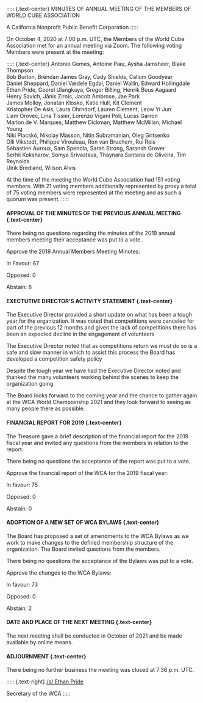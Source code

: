 ::::: {.text-center}
MINUTES OF ANNUAL MEETING OF THE MEMBERS OF WORLD CUBE ASSOCIATION

A California Nonprofit Public Benefit Corporation
:::::

On October 4, 2020 at 7:00 p.m. UTC, the Members of the World Cube Association met for an annual meeting via Zoom. The following voting Members were present at the meeting:

::::: {.text-center}
António Gomes, Antoine Piau, Aysha Jamsheer, Blake Thompson <br>
Bob Burton, Brendan James Gray, Cady Shields, Callum Goodyear <br>
Daniel Sheppard, Daniel Vædele Egdal, Daniel Wallin, Edward Hollingdale <br>
Ethan Pride, Georel Ulangkaya, Gregor Billing, Henrik Buus Aagaard <br>
Henry Savich, Jānis Zirnis, Jacob Ambrose, Jae Park <br>
James Molloy, Jonatan Kłosko, Katie Hull, Kit Clement <br>
Kristopher De Asis, Laura Ohrndorf, Lauren Clement, Leow Yi Jun <br>
Liam Orovec, Lina Tissier, Lorenzo Vigani Poli, Lucas Garron <br>
Marlon de V. Marques, Matthew Dickman, Matthew McMillan, Michael Young <br>
Niki Placskó, Nikolay Masson, Nitin Subramanian, Oleg Gritsenko <br>
Olli Vikstedt, Philippe Virouleau, Ron van Bruchem, Rui Reis <br>
Sébastien Auroux, Sam Spendla, Sarah Strong, Saransh Grover <br>
Serhii Koksharov, Somya Srivastava, Thaynara Santana de Oliveira, Tim Reynolds <br>
Ulrik Bredland, Wilson Alvis <br>


At the time of the meeting the World Cube Association had 151 voting members. With 21 voting members additionally represented by proxy a total of 75 voting members were represented at the meeting and as such a quorum was present.
:::::


#### **APPROVAL OF THE MINUTES OF THE PREVIOUS ANNUAL MEETING** {.text-center}

There being no questions regarding the minutes of the 2019 annual members meeting their acceptance was put to a vote.

Approve the 2019 Annual Members Meeting Minutes:

In Favour: 67

Opposed: 0

Abstain: 8

#### **EXECTUTIVE DIRECTOR'S ACTIVITY STATEMENT** {.text-center}

The Executive Director provided a short update on what has been a tough year for the organization. It was noted that competitions were canceled for part of the previous 12 months and given the lack of competitions there has been an expected decline in the engagement of volunteers 

The Executive Director noted that as competitions return we must do so is a safe and slow manner in which to assist this process the Board has developed a competition safety policy

Despite the tough year we have had the Executive Director noted and thanked the many volunteers working behind the scenes to keep the organization going.

The Board looks forward to the coming year and the chance to gather again at the WCA World Championship 2021 and they look forward to seeing as many people there as possible.


#### **FINANCIAL REPORT FOR 2019** {.text-center}

The Treasure gave a brief description of the financial report for the 2019 fiscal year and invited any questions from the members in relation to the report.

There being no questions the acceptance of the report was put to a vote.

Approve the financial report of the WCA for the 2019 fiscal year:

In favour: 75

Opposed: 0

Abstain: 0

#### **ADOPTION OF A NEW SET OF WCA BYLAWS** {.text-center}

The Board has proposed a set of amendments to the WCA Bylaws as we work to make changes to the defined membership structure of the organization. The Board invited questions from the members.

There being no questions the acceptance of the Bylaws was put to a vote.

Approve the changes to the WCA Bylaws:

In favour: 73

Opposed: 0

Abstain: 2

#### **DATE AND PLACE OF THE NEXT MEETING** {.text-center}

The next meeting shall be conducted in October of 2021 and be made available by online means.

#### **ADJOURNMENT** {.text-center}

There being no further business the meeting was closed at 7:36 p.m. UTC.

::::: {.text-right}
<u>/s/ Ethan Pride</u>

Secretary of the WCA
:::::

